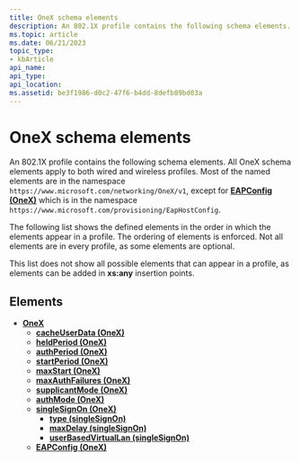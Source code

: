 ```yaml
---
title: OneX schema elements
description: An 802.1X profile contains the following schema elements.
ms.topic: article
ms.date: 06/21/2023
topic_type: 
- kbArticle
api_name: 
api_type: 
api_location: 
ms.assetid: be3f1986-d0c2-47f6-b4dd-8defb89bd03a
---
```


# OneX schema elements

An 802.1X profile contains the following schema elements. All OneX schema elements apply to both wired and wireless profiles. Most of the named elements are in the namespace `https://www.microsoft.com/networking/OneX/v1`, except for [**EAPConfig (OneX)**](onexschema-eapconfig-onex-element.md) which is in the namespace `https://www.microsoft.com/provisioning/EapHostConfig`.

The following list shows the defined elements in the order in which the elements appear in a profile. The ordering of elements is enforced. Not all elements are in every profile, as some elements are optional.

This list does not show all possible elements that can appear in a profile, as elements can be added in **xs:any** insertion points.

## Elements

* [**OneX**](onexschema-onex-element.md)
  * [**cacheUserData (OneX)**](onexschema-cacheuserdata-onex-element.md)
  * [**heldPeriod (OneX)**](onexschema-heldperiod-onex-element.md)
  * [**authPeriod (OneX)**](onexschema-authperiod-onex-element.md)
  * [**startPeriod (OneX)**](onexschema-startperiod-onex-element.md)
  * [**maxStart (OneX)**](onexschema-maxstart-onex-element.md)
  * [**maxAuthFailures (OneX)**](onexschema-maxauthfailures-onex-element.md)
  * [**supplicantMode (OneX)**](onexschema-supplicantmode-onex-element.md)
  * [**authMode (OneX)**](onexschema-authmode-onex-element.md)
  * [**singleSignOn (OneX)**](onexschema-singlesignon-onex-element.md)
    * [**type (singleSignOn)**](onexschema-type-singlesignon-element.md)
    * [**maxDelay (singleSignOn)**](onexschema-maxdelay-singlesignon-element.md)
    * [**userBasedVirtualLan (singleSignOn)**](onexschema-userbasedvirtuallan-singlesignon-element.md)
  * [**EAPConfig (OneX)**](onexschema-eapconfig-onex-element.md)
